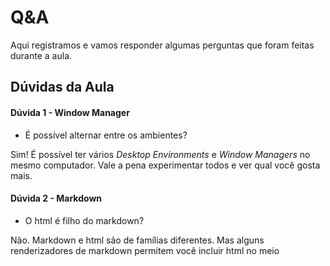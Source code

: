 # Q&A

Aqui registramos e vamos responder algumas perguntas que foram feitas durante a aula.

## Dúvidas da Aula

#### Dúvida 1 - Window Manager

- É possível alternar entre os ambientes?

Sim! É possível ter vários *Desktop Environments* e *Window Managers* no mesmo computador. Vale a pena experimentar todos e ver qual você gosta mais.

#### Dúvida 2 - Markdown

- O html é filho do markdown?

Não. Markdown e html são de famílias diferentes. Mas alguns renderizadores de markdown permitem você incluir html no meio 
